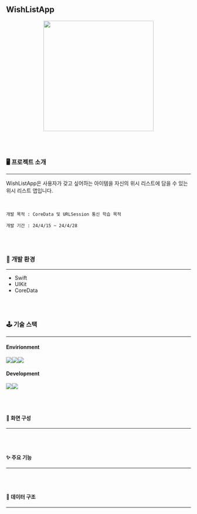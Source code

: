 ## WishListApp


<p align="center">
  <img src="https://velog.velcdn.com/images/jihae__qu/post/7ff0cd03-35af-42b9-bb1e-579f80794ba6/image.png" width=300 height=300>

</p>




<br>
<br>


### 🖥️  **프로젝트 소개**
***
WishListApp은 사용자가 갖고 싶어하는 아이템을 자신의 위시 리스트에 담을 수 있는 위시 리스트 앱입니다.

<br>

	개발 목적 : CoreData 및 URLSession 통신 학습 목적

	개발 기간 : 24/4/15 ~ 24/4/28
    
<br>   
<br>



### 🛞  **개발 환경**

***

- Swift
- UIKit
- CoreData


<br>   
<br>


### 🕹️ **기술 스택**
***

#### Envirionment
<img src="https://img.shields.io/badge/xcode-black?style=for-the-badge&logo=Xcode&logoColor=147EFB"><img src="https://img.shields.io/badge/git-black?style=for-the-badge&logo=git&logoColor=F05032"><img src="https://img.shields.io/badge/github-blue?style=for-the-badge&logo=github&logoColor=181717">

#### Development
<img src="https://img.shields.io/badge/Swift-black?style=for-the-badge&logo=swift&logoColor=F05138"><img src="https://img.shields.io/badge/uikit-black?style=for-the-badge&logo=uikit&logoColor=2396F3">


<br>   
<br>



#### 📱 화면 구성
***

<br>
<br>


#### ✨ 주요 기능
***

<br>
<br>


#### 🌱 데이터 구조
***
